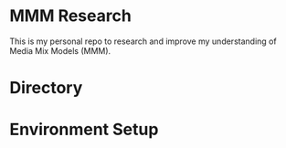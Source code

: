 # MMM Research

This is my personal repo to research and improve my understanding of Media Mix Models (MMM).

# Directory

# Environment Setup
